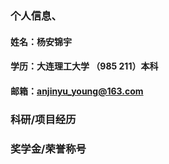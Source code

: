 ### 个人信息、
#### 姓名：杨安锦宇
#### 学历：大连理工大学 （985 211）本科
#### 邮箱：anjinyu_young@163.com

### 科研/项目经历

### 奖学金/荣誉称号

